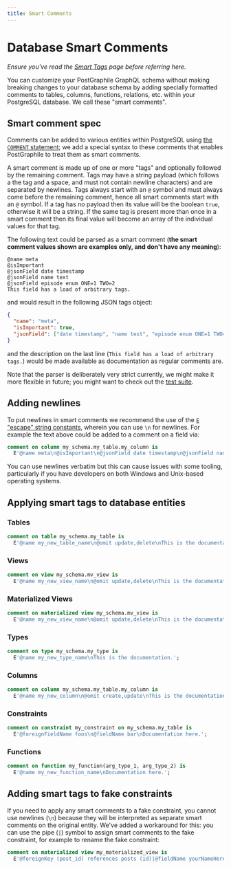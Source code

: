 ```yaml
---
title: Smart Comments
---
```


# Database Smart Comments

_Ensure you've read the [Smart Tags](./smart-tags) page before referring here._

You can customize your PostGraphile GraphQL schema without making breaking
changes to your database schema by adding specially formatted comments to
tables, columns, functions, relations, etc. within your PostgreSQL database. We
call these "smart comments".

## Smart comment spec

Comments can be added to various entities within PostgreSQL using
[the `COMMENT` statement](https://www.postgresql.org/docs/current/sql-comment.html);
we add a special syntax to these comments that enables PostGraphile to treat
them as smart comments.

A smart comment is made up of one or more "tags" and optionally followed by the
remaining comment. Tags may have a string payload (which follows a the tag and a
space, and must not contain newline characters) and are separated by newlines.
Tags always start with an `@` symbol and must always come before the remaining
comment, hence all smart comments start with an `@` symbol. If a tag has no
payload then its value will be the boolean `true`, otherwise it will be a
string. If the same tag is present more than once in a smart comment then its
final value will become an array of the individual values for that tag.

The following text could be parsed as a smart comment (**the smart comment
values shown are examples only, and don't have any meaning**):

```
@name meta
@isImportant
@jsonField date timestamp
@jsonField name text
@jsonField episode enum ONE=1 TWO=2
This field has a load of arbitrary tags.
```

and would result in the following JSON tags object:

```json
{
  "name": "meta",
  "isImportant": true,
  "jsonField": ["date timestamp", "name text", "episode enum ONE=1 TWO=2"]
}
```

and the description on the last line
(`This field has a load of arbitrary tags.`) would be made available as
documentation as regular comments are.

Note that the parser is deliberately very strict currently, we might make it
more flexible in future; you might want to check out the
[test suite](https://github.com/graphile/graphile-engine/blob/master/packages/graphile-build-pg/__tests__/tags.test.js).

## Adding newlines

To put newlines in smart comments we recommend the use of the
[`E` "escape" string constants](https://www.postgresql.org/docs/current/static/sql-syntax-lexical.html#SQL-SYNTAX-CONSTANTS),
wherein you can use `\n` for newlines. For example the text above could be added
to a comment on a field via:

```sql
comment on column my_schema.my_table.my_column is
  E'@name meta\n@isImportant\n@jsonField date timestamp\n@jsonField name text\n@jsonField episode enum ONE=1 TWO=2\nThis field has a load of arbitrary tags.';
```

You can use newlines verbatim but this can cause issues with some tooling,
particularly if you have developers on both Windows and Unix-based operating
systems.

## Applying smart tags to database entities

### Tables

```sql
comment on table my_schema.my_table is
  E'@name my_new_table_name\n@omit update,delete\nThis is the documentation.';
```

### Views

```sql
comment on view my_schema.mv_view is
  E'@name my_new_view_name\n@omit update,delete\nThis is the documentation.';
```

### Materialized Views

```sql
comment on materialized view my_schema.mv_view is
  E'@name my_new_view_name\n@omit update,delete\nThis is the documentation.';
```

### Types

```sql
comment on type my_schema.my_type is
  E'@name my_new_type_name\nThis is the documentation.';
```

### Columns

```sql
comment on column my_schema.my_table.my_column is
  E'@name my_new_column\n@omit create,update\nThis is the documentation.';
```

### Constraints

```sql
comment on constraint my_constraint on my_schema.my_table is
  E'@foreignFieldName foos\n@fieldName bar\nDocumentation here.';
```

### Functions

```sql
comment on function my_function(arg_type_1, arg_type_2) is
  E'@name my_new_function_name\nDocumentation here.';
```

## Adding smart tags to fake constraints

If you need to apply any smart comments to a fake constraint, you cannot use
newlines (`\n`) because they will be interpreted as separate smart comments on
the original entity. We've added a workaround for this: you can use the pipe
(`|`) symbol to assign smart comments to the fake constraint, for example to
rename the fake constraint:

```sql
comment on materialized view my_materialized_view is
  E'@foreignKey (post_id) references posts (id)|@fieldName yourNameHere';
```
